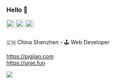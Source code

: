 ### Hello 👋

<a target="_blank" href="#JIAJIAN-CHAN">
  <img align="left" title="微信号-Jian" alt="coco1s" width="22px" src="https://cdn.jsdelivr.net/npm/simple-icons@3.1.0/icons/wechat.svg" />
</a>
<a href="#601360343">
  <img align="left" title="QQ-308695699" alt="308695699" width="22px" src="https://cdn.jsdelivr.net/npm/simple-icons@3.1.0/icons/tencentqq.svg" />
</a>
<a target="_blank" href="https://github.com/jcc">
  <img align="left" title="Github" alt="jcc" width="22px" src="https://cdn.jsdelivr.net/npm/simple-icons@3.1.0/icons/github.svg" />
</a>

<br/>
<br/>

🇨🇳 China Shenzhen・🕹 Web Developer

https://pigjian.com
<br/>
https://unie.fun

<img src="https://github-readme-stats.vercel.app/api?username=jcc&count_private=true&show_icons=true&&bg_color=30,42b3ff,cb1597&title_color=fff&text_color=fff&icon_color=fff&&hide_title=true" />

